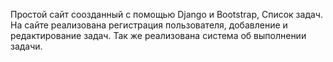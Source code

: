 Простой сайт соозданный с помощью Django и Bootstrap, Список задач. На сайте реализована регистрация пользователя, добавление и редактирование задач. Так же реализована система об выполнении задачи.
